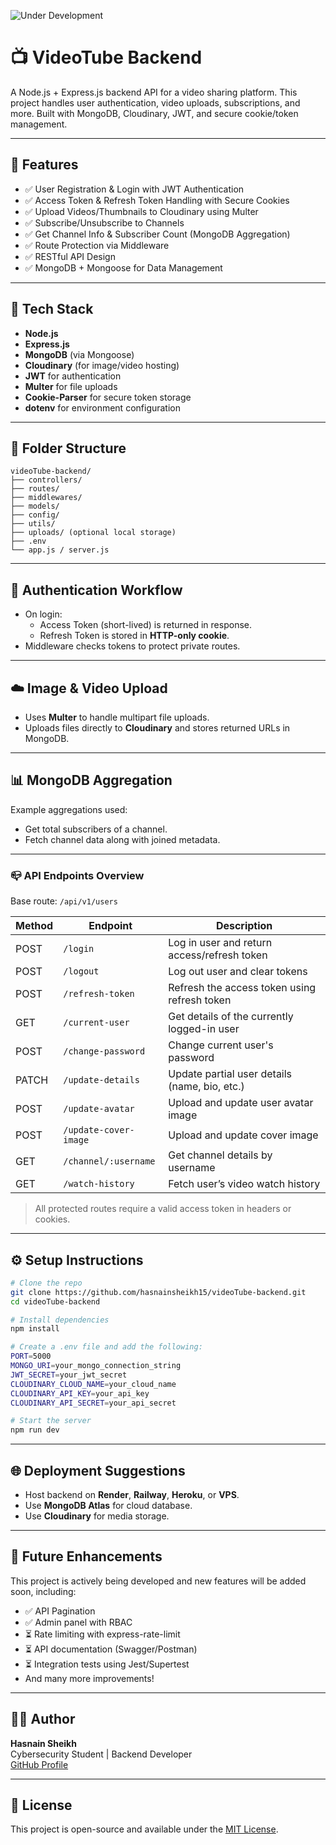 ![Under Development](https://img.shields.io/badge/status-under_development-yellow)


# 📺 VideoTube Backend

A Node.js + Express.js backend API for a video sharing platform. This project handles user authentication, video uploads, subscriptions, and more. Built with MongoDB, Cloudinary, JWT, and secure cookie/token management.

---

## 🚀 Features

- ✅ User Registration & Login with JWT Authentication
- ✅ Access Token & Refresh Token Handling with Secure Cookies
- ✅ Upload Videos/Thumbnails to Cloudinary using Multer
- ✅ Subscribe/Unsubscribe to Channels
- ✅ Get Channel Info & Subscriber Count (MongoDB Aggregation)
- ✅ Route Protection via Middleware
- ✅ RESTful API Design
- ✅ MongoDB + Mongoose for Data Management

---

## 🧰 Tech Stack

- **Node.js**
- **Express.js**
- **MongoDB** (via Mongoose)
- **Cloudinary** (for image/video hosting)
- **JWT** for authentication
- **Multer** for file uploads
- **Cookie-Parser** for secure token storage
- **dotenv** for environment configuration

---

## 📁 Folder Structure

```
videoTube-backend/
├── controllers/
├── routes/
├── middlewares/
├── models/
├── config/
├── utils/
├── uploads/ (optional local storage)
├── .env
└── app.js / server.js
```

---

## 🔐 Authentication Workflow

- On login:
  - Access Token (short-lived) is returned in response.
  - Refresh Token is stored in **HTTP-only cookie**.
- Middleware checks tokens to protect private routes.

---

## ☁️ Image & Video Upload

- Uses **Multer** to handle multipart file uploads.
- Uploads files directly to **Cloudinary** and stores returned URLs in MongoDB.

---

## 📊 MongoDB Aggregation

Example aggregations used:

- Get total subscribers of a channel.
- Fetch channel data along with joined metadata.

---

### 📪 API Endpoints Overview

Base route: `/api/v1/users`

| Method | Endpoint              | Description                                   |
| ------ | --------------------- | --------------------------------------------- |
| POST   | `/login`              | Log in user and return access/refresh token   |
| POST   | `/logout`             | Log out user and clear tokens                 |
| POST   | `/refresh-token`      | Refresh the access token using refresh token  |
| GET    | `/current-user`       | Get details of the currently logged-in user   |
| POST   | `/change-password`    | Change current user's password                |
| PATCH  | `/update-details`     | Update partial user details (name, bio, etc.) |
| POST   | `/update-avatar`      | Upload and update user avatar image           |
| POST   | `/update-cover-image` | Upload and update cover image                 |
| GET    | `/channel/:username`  | Get channel details by username               |
| GET    | `/watch-history`      | Fetch user’s video watch history              |

> All protected routes require a valid access token in headers or cookies.

---

## ⚙️ Setup Instructions

```bash
# Clone the repo
git clone https://github.com/hasnainsheikh15/videoTube-backend.git
cd videoTube-backend

# Install dependencies
npm install

# Create a .env file and add the following:
PORT=5000
MONGO_URI=your_mongo_connection_string
JWT_SECRET=your_jwt_secret
CLOUDINARY_CLOUD_NAME=your_cloud_name
CLOUDINARY_API_KEY=your_api_key
CLOUDINARY_API_SECRET=your_api_secret

# Start the server
npm run dev
```

---

## 🌐 Deployment Suggestions

- Host backend on **Render**, **Railway**, **Heroku**, or **VPS**.
- Use **MongoDB Atlas** for cloud database.
- Use **Cloudinary** for media storage.

---

## 📌 Future Enhancements

This project is actively being developed and new features will be added soon, including:

- ✅ API Pagination
- ✅ Admin panel with RBAC
- ⏳ Rate limiting with express-rate-limit
- ⏳ API documentation (Swagger/Postman)
- ⏳ Integration tests using Jest/Supertest
- And many more improvements!

---

## 👨‍💻 Author

**Hasnain Sheikh**  
Cybersecurity Student | Backend Developer  
[GitHub Profile](https://github.com/hasnainsheikh15)

---

## 📜 License

This project is open-source and available under the [MIT License](LICENSE).
